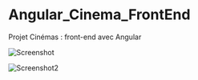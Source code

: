# Angular_Cinema_FrontEnd
Projet Cinémas : front-end avec Angular


![Screenshot](https://user-images.githubusercontent.com/39586770/205004585-d3893e05-8ef1-4f66-bc37-4a58cd5cab5f.png)




![Screenshot2](https://user-images.githubusercontent.com/39586770/205005769-f7b56a7e-35a6-4e2f-91a1-e8019284efaa.png)

